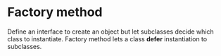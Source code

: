 # Factory method

Define an interface to create an object but let subclasses decide which class to instantiate. Factory method lets a class
__defer__ instantiation to subclasses.
